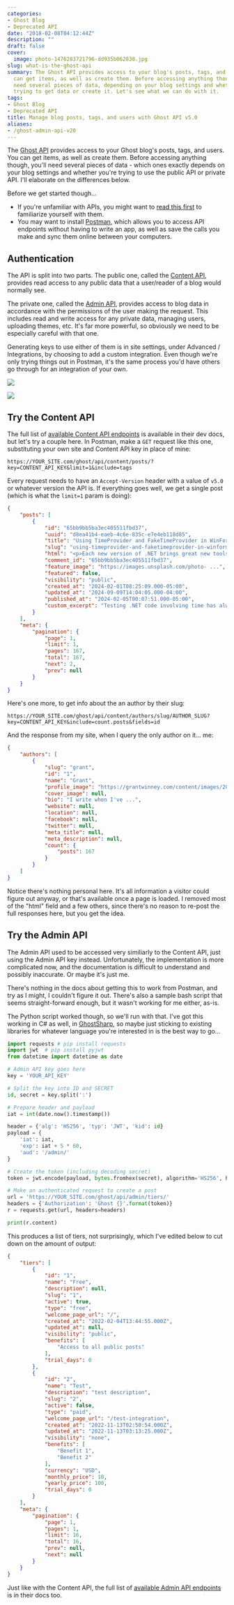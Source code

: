 ```yaml
---
categories:
- Ghost Blog
- Deprecated API
date: "2018-02-08T04:12:44Z"
description: ""
draft: false
cover:
  image: photo-1476283721796-dd935b062838.jpg
slug: what-is-the-ghost-api
summary: The Ghost API provides access to your blog's posts, tags, and users. You
  can get items, as well as create them. Before accessing anything though, you'll
  need several pieces of data, depending on your blog settings and whether you're
  trying to get data or create it. Let's see what we can do with it.
tags:
- Ghost Blog
- Deprecated API
title: Manage blog posts, tags, and users with Ghost API v5.0
aliases:
- /ghost-admin-api-v20
---
```

The [Ghost API](https://api.ghost.org/) provides access to your Ghost blog's posts, tags, and users. You can get items, as well as create them. Before accessing anything though, you'll need several pieces of data - which ones exactly depends on your blog settings and whether you're trying to use the public API or private API. I'll elaborate on the differences below.

Before we get started though...

- If you're unfamiliar with APIs, you might want to [read this first](https://grantwinney.com/what-is-an-api/) to familiarize yourself with them.
- You may want to install [Postman](https://www.getpostman.com/), which allows you to access API endpoints without having to write an app, as well as save the calls you make and sync them online between your computers.

## Authentication

The API is split into two parts. The public one, called the [Content API](https://ghost.org/docs/content-api/), provides read access to any public data that a user/reader of a blog would normally see.

The private one, called the [Admin API](https://docs.ghost.org/admin-api), provides access to blog data in accordance with the permissions of the user making the request. This includes read and write access for any private data, managing users, uploading themes, etc. It's far more powerful, so obviously we need to be especially careful with that one.

Generating keys to use either of them is in site settings, under Advanced / Integrations, by choosing to add a custom integration. Even though we're only trying things out in Postman, it's the same process you'd have others go through for an integration of your own.

![](image-23.png)

![](image-21.png)

## Try the Content API

The full list of [available Content API endpoints](https://ghost.org/docs/content-api/#endpoints) is available in their dev docs, but let's try a couple here. In Postman, make a `GET` request like this one, substituting your own site and Content API key in place of mine:

`https://YOUR_SITE.com/ghost/api/content/posts/?key=CONTENT_API_KEY&limit=1&include=tags`

Every request needs to have an `Accept-Version` header with a value of `v5.0` or whatever version the API is. If everything goes well, we get a single post (which is what the `limit=1` param is doing):

```json
{
    "posts": [
        {
            "id": "65bb9bb5ba3ec405511fbd37",
            "uuid": "d8ea41b4-eaeb-4c6e-835c-e7e4eb118d85",
            "title": "Using TimeProvider and FakeTimeProvider in WinForms",
            "slug": "using-timeprovider-and-faketimeprovider-in-winforms",
            "html": "<p>Each new version of .NET brings great new tools. ...</p>",
            "comment_id": "65bb9bb5ba3ec405511fbd37",
            "feature_image": "https://images.unsplash.com/photo- ...",
            "featured": false,
            "visibility": "public",
            "created_at": "2024-02-01T08:25:09.000-05:00",
            "updated_at": "2024-09-09T14:04:05.000-04:00",
            "published_at": "2024-02-05T00:07:51.000-05:00",
            "custom_excerpt": "Testing .NET code involving time has always been a pain, but...",
        }
    ],
    "meta": {
        "pagination": {
            "page": 1,
            "limit": 1,
            "pages": 167,
            "total": 167,
            "next": 2,
            "prev": null
        }
    }
}
```

Here's one more, to get info about the an author by their slug:

`https://YOUR_SITE.com/ghost/api/content/authors/slug/AUTHOR_SLUG?key=CONTENT_API_KEY&include=count.posts&fields=id`

And the response from my site, when I query the only author on it... me:

```json
{
    "authors": [
        {
            "slug": "grant",
            "id": "1",
            "name": "Grant",
            "profile_image": "https://grantwinney.com/content/images/2020/05/profile.jpg",
            "cover_image": null,
            "bio": "I write when I've ...",
            "website": null,
            "location": null,
            "facebook": null,
            "twitter": null,
            "meta_title": null,
            "meta_description": null,
            "count": {
                "posts": 167
            }
        }
    ]
}
```

Notice there's nothing personal here. It's all information a visitor could figure out anyway, or that's available once a page is loaded. I removed most of the "html" field and a few others, since there's no reason to re-post the full responses here, but you get the idea.

## Try the Admin API

The Admin API used to be accessed very similiarly to the Content API, just using the Admin API key instead. Unfortunately, the implementation is more complicated now, and the documentation is difficult to understand and possibly inaccurate. Or maybe it's just me.

There's nothing in the docs about getting this to work from Postman, and try as I might, I couldn't figure it out. There's also a sample bash script that seems straight-forward enough, but it wasn't working for me either, as-is.

The Python script worked though, so we'll run with that. I've got this working in C# as well, in [GhostSharp](https://grantwinney.com/ghostsharp/), so maybe just sticking to existing libraries for whatever language you're interested in is the best way to go...

```python
import requests # pip install requests
import jwt	# pip install pyjwt
from datetime import datetime as date

# Admin API key goes here
key = 'YOUR_API_KEY'

# Split the key into ID and SECRET
id, secret = key.split(':')

# Prepare header and payload
iat = int(date.now().timestamp())

header = {'alg': 'HS256', 'typ': 'JWT', 'kid': id}
payload = {
    'iat': iat,
    'exp': iat + 5 * 60,
    'aud': '/admin/'
}

# Create the token (including decoding secret)
token = jwt.encode(payload, bytes.fromhex(secret), algorithm='HS256', headers=header)

# Make an authenticated request to create a post
url = 'https://YOUR_SITE.com/ghost/api/admin/tiers/'
headers = {'Authorization': 'Ghost {}'.format(token)}
r = requests.get(url, headers=headers)

print(r.content)
```

This produces a list of tiers, not surprisingly, which I've edited below to cut down on the amount of output:

```json
{
    "tiers": [
        {
            "id": "1",
            "name": "Free",
            "description": null,
            "slug": "1",
            "active": true,
            "type": "free",
            "welcome_page_url": "/",
            "created_at": "2022-02-04T13:44:55.000Z",
            "updated_at": null,
            "visibility": "public",
            "benefits": [
                "Access to all public posts"
            ],
            "trial_days": 0
        },
        {
            "id": "2",
            "name": "Test",
            "description": "test description",
            "slug": "2",
            "active": false,
            "type": "paid",
            "welcome_page_url": "/test-integration",
            "created_at": "2022-11-13T02:50:54.000Z",
            "updated_at": "2022-11-13T03:13:25.000Z",
            "visibility": "none",
            "benefits": [
                "Benefit 1",
                "Benefit 2"
            ],
            "currency": "USD",
            "monthly_price": 10,
            "yearly_price": 100,
            "trial_days": 0
        }
    ],
    "meta": {
        "pagination": {
            "page": 1,
            "pages": 1,
            "limit": 16,
            "total": 16,
            "prev": null,
            "next": null
        }
    }
}
```

Just like with the Content API, the full list of [available Admin API endpoints](https://docs.ghost.org/admin-api#endpoints) is in their docs too.
